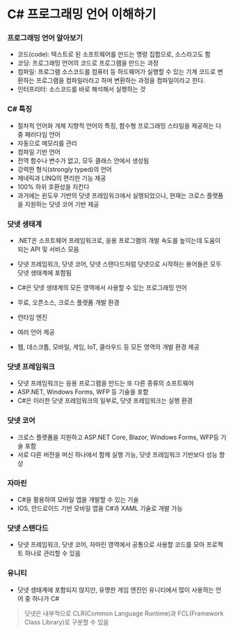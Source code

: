 # C# 프로그래밍 언어 이해하기

### 프로그래밍 언어 알아보기

- 코드(code): 텍스트로 된 소프트웨어를 만드는 명령 집합으로, 소스라고도 함
- 코딩: 프로그래밍 언어의 코드로 프로그램을 만드는 과정
- 컴파일: 프로그램 소스코드를 컴퓨터 등 하드웨어가 실행할 수 있는 기계 코드로 변환하는 프로그램을 컴파일러라고 하며 변환하는 과정을 컴파일이라고 한다.
- 인터프리터: 소스코드를 바로 해석해서 실행하는 것

### C# 특징

- 절차적 언어와 개체 지향적 언어의 특징, 함수형 프로그래밍 스타일을 제공하는 다중 패러다임 언어
- 자동으로 메모리를 관리
- 컴파일 기반 언어
- 전역 함수나 변수가 없고, 모두 클래스 안에서 생성됨
- 강력한 형식(strongly typed)의 언어
- 제네릭과 LINQ의 편리한 기능 제공
- 100% 하위 호환성을 지킨다
- 과거에는 윈도우 기반의 닷넷 프레임워크에서 실행되었으나, 현재는 크로스 플랫폼을 지원하는 닷넷 코어 기반 제공

### 닷넷 생태계

- .NET은 소프트웨어 프레임워크로, 응용 프로그램의 개발 속도를 높이는데 도움이 되는 API 및 서비스 모음
- 닷넷 프레임워크, 닷넷 코어, 닷넷 스탠다드처럼 닷넷으로 시작하는 용어들은 모두 닷넷 생태계에 포함됨
- C#은 닷넷 생태계의 모든 영역에서 사용할 수 있는 프로그래밍 언어

- 무료, 오픈소스, 크로스 플랫폼 개발 환경
- 런타임 엔진
- 여러 언어 제공
- 웹, 데스크톱, 모바일, 게임, IoT, 클라우드 등 모든 영역의 개발 환경 제공

### 닷넷 프레임워크

- 닷넷 프레임워크는 응용 프로그램을 만드는 또 다른 종류의 소프트웨어
- ASP.NET, Windows Forms, WFP 등 기술을 포함
- C#은 이러한 닷넷 프레임워크의 일부로, 닷넷 프레임워크는 실행 환경

### 닷넷 코어

- 크로스 플랫폼을 지원하고 ASP.NET Core, Blazor, Windows Forms, WFP등 기술 포함
- 서로 다른 버전을 머신 하나에서 함께 실행 가능, 닷넷 프레임워크 기반보다 성능 향상

### 자마린

- C#을 활용하여 모바일 앱을 개발할 수 있는 기술
- IOS, 안드로이드 기반 모바일 앱을 C#과 XAML 기술로 개발 가능

### 닷넷 스탠다드

- 닷넷 프레임워크, 닷넷 코어, 자마린 영역에서 공통으로 사용할 코드를 모아 프로젝트 하나로 관리할 수 있음

### 유니티

- 닷넷 생태계에 포함되지 않지만, 유명한 게임 엔진인 유니티에서 많이 사용하는 언어 중 하나가 C#

> 닷넷은 내부적으로 CLR(Common Language Runtime)과 FCL(Framework Class Library)로 구분할 수 있음
